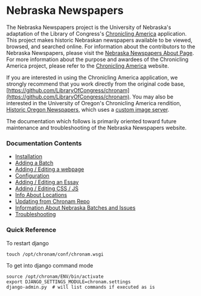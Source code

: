Nebraska Newspapers
=======

The Nebraska Newspapers project is the University of Nebraska's
adaptation of the Library of Congress's 
[Chronicling America](http://chroniclingamerica.loc.gov) application.
This project makes historic Nebraskan newspapers available to be
viewed, browsed, and searched online.  For information about the 
contributors to the Nebraska Newspapers, please visit the [Nebraska Newspapers About Page](http://nebnewspapers.unl.edu/about/).  For more information about the
purpose and awardees of the Chronicling America project, please refer to the
[Chronicling America](http://chroniclingamerica.loc.gov/about/) website.

If you are interested in using the Chronicling America application,
we strongly recommend that you work directly from the original code base,
[https://github.com/LibraryOfCongress/chronam](https://github.com/LibraryOfCongress/chronam).
  You may also be interested in the University of Oregon's Chronicling America
rendition, [Historic Oregon Newspapers](https://github.com/uoregon-libraries/oregonnews), 
which uses a [custom image server](https://github.com/uoregon-libraries/rais-image-server).

The documentation which follows is primarily oriented toward future
maintenance and troubleshooting of the Nebraska Newspapers website.

### Documentation Contents

- [Installation](./docs/install.md)
- [Adding a Batch](./docs/new_batch.md)
- [Adding / Editing a webpage](./docs/change_page.md)
- [Configuration](./docs/config.md)
- [Adding / Editing an Essay](./docs/essays.md)
- [Adding / Editing CSS / JS](./docs/static.md)
- [Info About Locations](./docs/location.md)
- [Updating from Chronam Repo](./docs/updating.md)
- [Information About Nebraska Batches and Issues](./docs/batches.md)
- [Troubleshooting](./docs/troubleshooting.md)

### Quick Reference

To restart django

```
touch /opt/chronam/conf/chronam.wsgi
```

To get into django command mode

```
source /opt/chronam/ENV/bin/activate
export DJANGO_SETTINGS_MODULE=chronam.settings
django-admin.py  # will list commands if executed as is
```
